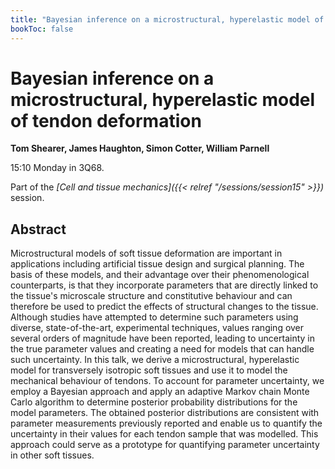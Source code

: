 ```yaml
---
title: "Bayesian inference on a microstructural, hyperelastic model of tendon deformation"
bookToc: false
---
```


# Bayesian inference on a microstructural, hyperelastic model of tendon deformation

**Tom Shearer, James Haughton, Simon Cotter, William Parnell**

15:10 Monday in 3Q68.

Part of the *[Cell and tissue mechanics]({{< relref "/sessions/session15" >}})* session.

## Abstract

Microstructural models of soft tissue deformation are important in applications including artificial tissue design and surgical planning. The basis of these models, and their advantage over their phenomenological counterparts, is that they incorporate parameters that are directly linked to the tissue's microscale structure and constitutive behaviour and can therefore be used to predict the effects of structural changes to the tissue. Although studies have attempted to determine such parameters using diverse, state-of-the-art, experimental techniques, values ranging over several orders of magnitude have been reported, leading to uncertainty in the true parameter values and creating a need for models that can handle such uncertainty. In this talk, we derive a microstructural, hyperelastic model for transversely isotropic soft tissues and use it to model the mechanical behaviour of tendons. To account for parameter uncertainty, we employ a Bayesian approach and apply an adaptive Markov chain Monte Carlo algorithm to determine posterior probability distributions for the model parameters. The obtained posterior distributions are consistent with parameter measurements previously reported and enable us to quantify the uncertainty in their values for each tendon sample that was modelled. This approach could serve as a prototype for quantifying parameter uncertainty in other soft tissues.


